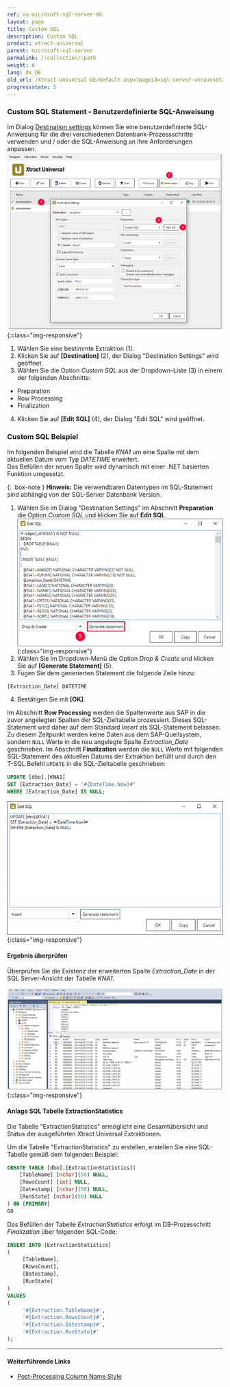 ```yaml
---
ref: xu-microsoft-sql-server-06
layout: page
title: Custom SQL
description: Custom SQL
product: xtract-universal
parent: microsoft-sql-server
permalink: /:collection/:path
weight: 6
lang: de_DE
old_url: /Xtract-Universal-DE/default.aspx?pageid=sql-server-voraussetzungen
progressstate: 5
---
```

### Custom SQL Statement - Benutzerdefinierte SQL-Anweisung

Im Dialog [Destination settings](./sql-server-einstellungen#destination-settings-öffnen) können Sie eine benutzerdefinierte SQL-Anweisung für die drei verschiedenen Datenbank-Prozessschritte verwenden und / oder die SQL-Anweisung an Ihre Anforderungen anpassen.
![Destination-Settings](/img/content/destination_settings.png){:class="img-responsive"}
1. Wählen Sie eine bestimmte Extraktion (1).
2. Klicken Sie auf **[Destination]** (2), der Dialog "Destination Settings" wird geöffnet.
3. Wählen Sie die Option *Custom SQL* aus der Dropdown-Liste (3) in einem der folgenden Abschnitte:
- Preparation 
- Row Processing
- Finalization
4. Klicken Sie auf **[Edit SQL]** (4), der Dialog "Edit SQL" wird geöffnet.

### Custom SQL Beispiel
Im folgenden Beispiel wird die Tabelle *KNA1* um eine Spalte mit dem aktuellen Datum vom Typ *DATETIME* erweitert. <br>
Das Befüllen der neuen Spalte wird dynamisch mit einer .NET basierten Funktion umgesetzt. 

{: .box-note }
**Hinweis:** Die verwendbaren Datentypen im SQL-Statement sind abhängig von der SQL-Server Datenbank Version.

1. Wählen Sie im Dialog "Destination Settings" im Abschnitt **Preparation** die Option *Custom SQL* und klicken Sie auf **Edit SQL**.
![Custom-SQL_Prep](/img/content/custom_sql_preparation_statement.png){:class="img-responsive"}
2. Wählen Sie im Dropdown-Menü die Option *Drop & Create* und klicken Sie auf **[Generate Statement]** (5). 
3. Fügen Sie dem generierten Statement die folgende Zeile hinzu: <br>
```sql
[Extraction_Date] DATETIME
```
4. Bestätigen Sie mit **[OK]**. <br>

Im Abschnitt **Row Processing** werden die Spaltenwerte aus SAP in die zuvor angelegten Spalten der SQL-Zieltabelle prozessiert. Dieses SQL-Statement wird daher auf dem Standard *Insert* als SQL-Statement belassen. Zu diesem Zeitpunkt werden keine Daten aus dem SAP-Quellsystem, sondern `NULL` Werte in die neu angelegte Spalte *Extraction_Date* geschrieben.
Im Abschnitt **Finalization** werden die `NULL` Werte mit folgenden SQL-Statement des aktuellen Datums der Extraktion befüllt und durch den T-SQL Befehl `UPDATE` in die SQL-Zieltabelle geschrieben: 

```sql
UPDATE [dbo].[KNA1] 
SET [Extraction_Date] = '#{DateTime.Now}#' 
WHERE [Extraction_Date] IS NULL; 
```

![Custom-SQL_Final](/img/content/custom_sql_finalization_statement.png){:class="img-responsive"}

#### Ergebnis überprüfen

Überprüfen Sie die Existenz der erweiterten Spalte *Extraction_Date* in der SQL Server-Ansicht der Tabelle *KNA1*.

![Custom_SQL_SQL_Server_Ausgabe](/img/content/sql_server_ansicht_extraction_date_spalte.png){:class="img-responsive"}

#### Anlage SQL Tabelle ExtractionStatistics

Die Tabelle "ExtractionStatistics" ermöglicht eine Gesamtübersicht und Status der ausgeführten Xtract Universal Extraktionen.

Um die Tabelle "ExtractionStatistics" zu erstellen, erstellen Sie eine SQL-Tabelle gemäß dem folgenden Beispiel:


```sql
CREATE TABLE [dbo].[ExtractionStatistics](
	[TableName] [nchar](50) NULL,
	[RowsCount] [int] NULL,
	[Datestamp] [nchar](50) NULL,
	[RunState] [nchar](50) NULL
) ON [PRIMARY]
GO
```

Das Befüllen der Tabelle *ExtractionStatistics* erfolgt im DB-Prozesschritt *Finalization* über folgenden SQL-Code:

```sql
INSERT INTO [ExtractionStatistics]
(
     [TableName], 
     [RowsCount], 
     [Datestamp],
     [RunState]
)
VALUES
(
     '#{Extraction.TableName}#', 
     '#{Extraction.RowsCount}#',
     '#{Extraction.Datestamp}#',
     '#{Extraction.RunState}#'
);
```
***********
#### Weiterführende Links
- [Post-Processing Column Name Style](https://kb.theobald-software.com/xtract-universal/adjust-column-name-style)